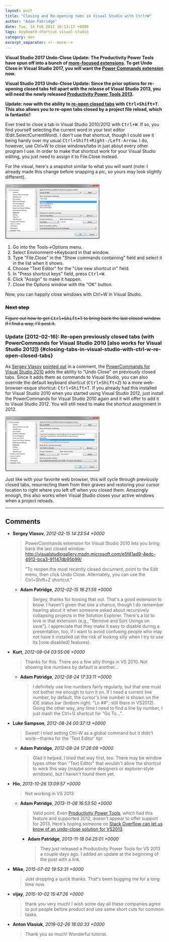 ```yaml
---
layout: post
title: "Closing and Re-opening tabs in Visual Studio with Ctrl+W"
author: "Adam Patridge"
date: Tue, 14 Feb 2012 16:13:17 +0000
tags: keyboard-shortcut visual-studio
category: dev
excerpt_separator: <!--more-->
---
```


**Visual Studio 2017 Undo-Close Update: The Productivity Power Tools have spun off into a bunch of [more-focused extensions](https://github.com/Microsoft/VS-PPT#productivity-power-tools-vs2017). To get Undo Close in Visual Studio 2017, you will want the [Power Commands extension](https://marketplace.visualstudio.com/items?itemName=VisualStudioProductTeam.PowerCommandsforVisualStudio) now.**

**Visual Studio 2013 Undo-Close Update: Since the prior options for re-opening closed tabs fell apart with the release of Visual Studio 2013, you will need the newly released [Productivity Power Tools 2013](http://visualstudiogallery.msdn.microsoft.com/dbcb8670-889e-4a54-a226-a48a15e4cace?SRC=VSIDE).**

**Update: now with the ability to [re-open closed tabs](#closing-tabs-in-visual-studio-with-ctrl-w-re-open-closed-tabs) with <kbd>Ctrl+Shift+T</kbd>. This also allows you to re-open tabs closed by a project file reload, which is fantastic!**

Ever tried to close a tab in Visual Studio 2010/2012 with <kbd>Ctrl+W</kbd>. If so, you find yourself selecting the current word in your text editor (Edit.SelectCurrentWord). I don't use that shortcut, though I could see it being handy over my usual <kbd>Ctrl+Shift+Right-/Left-Arrow</kbd>. I do, however, use Ctrl+W to close windows/tabs in just about every other program I use. In order to make that shortcut work for your Visual Studio editing, you just need to assign it to File.Close instead.

<!--more-->

For the visual, here's a snapshot similar to what you will want (note: I already made this change before snapping a pic, so yours may look slightly different).

[![Visual Studio Keyboard Options](/wp-content/uploads/2012/02/Settings-300x174.png "Getting Ctrl+W to trigger File.Close.")](/wp-content/uploads/2012/02/Settings.png)

1. Go into the Tools->Options menu.
1. Select Environment->Keyboard in that window.
1. Type "File.Close" in the "Show commands containing" field and select it in the list when it shows.
1. Choose "Text Editor" for the "Use new shortcut in" field.
1. In "Press shortcut keys" field, press <kbd>Ctrl+W</kbd>.
1. Click "Assign" to make it happen.
1. Close the Options window with the "OK" button.

Now, you can happily close windows with Ctrl+W in Visual Studio.

### <del>Next step</del>

<del>Figure out how to get <kbd>Ctrl+Shift+T</kbd> to bring back the last closed window. If I find a way, I'll post it.</del>

### Update (2012-02-16): Re-open previously closed tabs (with PowerCommands for Visual Studio 2010 [also works for Visual Studio 2012]) {#closing-tabs-in-visual-studio-with-ctrl-w-re-open-closed-tabs}

As [Sergey Vlasov](http://www.svprogramming.net/) [pointed out](/2012/02/14/closing-tabs-in-visual-studio-with-ctrlw/#comment-126) in a comment, the [PowerCommands for Visual Studio 2010](http://visualstudiogallery.msdn.microsoft.com/e5f41ad9-4edc-4912-bca3-91147db95b99/) adds the ability to "Undo Close" on previously closed tabs. Since it adds them as commands to Visual Studio, you can also override the default keyboard shortcut (<kbd>Ctrl+Shift+Z</kbd>) to a more web-browser-esque shortcut: <kbd>Ctrl+Shift+T</kbd>. If you already had this installed for Visual Studio 2010 when you started using Visual Studio 2012, just install the PowerCommands for Visual Studio 2010 again and it will offer to add it to Visual Studio 2012. You will still need to make the shortcut assignment in 2012.

[![Visual Studio Keyboard Options (Edit.UndoClose)](/wp-content/uploads/2012/02/UndoCloseSettings-300x174.png "Getting Ctrl+Shift+T to re-open previously closed tabs/windows.")](/wp-content/uploads/2012/02/UndoCloseSettings.png)

Just like with your favorite web browser, this will cycle through previously closed tabs, resurrecting them from their graves and restoring your cursor location to right where you left off when you closed them. Amazingly enough, this also works when Visual Studio closes your active windows when a project reloads.

---

## Comments

* **Sergey Vlasov**, _2012-02-15 14:23:54 +0000_

    > PowerCommands extension for Visual Studio 2010 lets you bring back the last closed window: http://visualstudiogallery.msdn.microsoft.com/e5f41ad9-4edc-4912-bca3-91147db95b99/
    >
    > "To reopen the most recently closed document, point to the Edit menu, then click Undo Close. Alternately, you can use the Ctrl+Shift+Z shortcut."

    * **Adam Patridge**, _2012-02-15 16:21:59 +0000_

        > Sergey, thanks for tossing that out. That's a good extension to know. I haven't given that one a chance, though I do remember hearing about it when someone asked about recursively collapsing projects in the Solution Explorer. There's a lot to love in that extension (e.g., "Remove and Sort Usings on save"). I appreciate that they make it easy to disable during a presentation, too, if I want to avoid confusing people who may not have it installed (at the risk of looking silly when I try to use its [now disabled] features).

* **Kurt**, _2012-08-04 03:55:06 +0000_

    > Thanks for this. There are a few silly things in VS 2010. Not showing line numbers by default is another...

    * **Adam Patridge**, _2012-08-24 17:33:11 +0000_

        > I definitely use line numbers fairly regularly, but that one must not bother me enough to turn it on. If I need a current line number, by default, the cursor's line number is shown on the IDE status bar (bottom right: "Ln ##"; still there in VS2012). Going the other way, any time I need to find a line by number, I just mash the Ctrl+G shortcut for "Go To...".

* **Luke Sampson**, _2012-08-24 00:37:13 +0000_

    > Sweet! I tried setting Ctrl-W as a global command but it didn't work—thanks for the 'Text Editor' tip!

    * **Adam Patridge**, _2012-08-24 17:26:09 +0000_

        > Glad it helped. I tried that way first, too. There may be window types other than "Text Editor" that wouldn't allow the shortcut to work this way (maybe some designers or explorer-style windows), but I haven't found them yet.

* **Hio**, _2013-10-26 13:09:57 +0000_

    > Not working in VS 2013

    * **Adam Patridge**, _2013-11-08 16:53:50 +0000_

        > Valid point. Even [Productivity Power Tools](http://visualstudiogallery.msdn.microsoft.com/d0d33361-18e2-46c0-8ff2-4adea1e34fef), which had this feature and supported 2012, doesn't appear to offer support for 2013. Here's hoping someone on [Stack Overflow can let us know of an undo-close solution for VS2013](http://stackoverflow.com/q/19864290/48700).

        * **Adam Patridge**, _2013-11-18 04:25:01 +0000_

            > They just released a Productivity Power Tools for VS 2013 a couple days ago. I added an update at the beginning of the post with a link.

* **Mike**, _2015-07-02 19:53:31 +0000_

    > Just dropping a quick thanks. That's been bugging me for a long time now.

* **vijay**, _2015-10-02 15:47:26 +0000_

    > thank you very much!
    > I wish some day all these companies agree to put people before product and use same short cuts for common tasks.

* **Anton Vlasiuk**, _2019-02-26 18:00:33 +0000_

    > Thank you so much! Wonderful tutorial.

